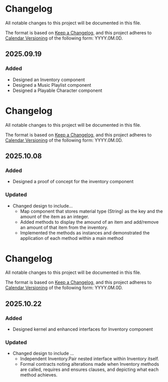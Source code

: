# Changelog

All notable changes to this project will be documented in this file.

The format is based on [Keep a Changelog](https://keepachangelog.com/en/1.1.0/),
and this project adheres to [Calendar Versioning](https://calver.org/) of
the following form: YYYY.0M.0D.

## 2025.09.19

### Added

- Designed an Inventory component
- Designed a Music Playlist component
- Designed a Playable Character component

# Changelog

All notable changes to this project will be documented in this file.

The format is based on [Keep a Changelog](https://keepachangelog.com/en/1.1.0/),
and this project adheres to [Calendar Versioning](https://calver.org/) of
the following form: YYYY.0M.0D.

## 2025.10.08

### Added

- Designed a proof of concept for the inventory component

### Updated
- Changed design to include...
    - Map component that stores material type (String) as the key and the amount of the item as an integer.
    - Added methods to display the amound of an item and add/remove an amount of that item from the inventory.
    - Implemented the methods as instances and demonstrated the application of each method within a main method

# Changelog

All notable changes to this project will be documented in this file.

The format is based on [Keep a Changelog](https://keepachangelog.com/en/1.1.0/),
and this project adheres to [Calendar Versioning](https://calver.org/) of
the following form: YYYY.0M.0D.

## 2025.10.22

### Added

- Designed kernel and enhanced interfaces for Inventory component

### Updated

- Changed design to include ...
    - Independent Inventory.Pair nested interface within Inventory itself.
    - Formal contracts noting alterations made when Inventory methods are called, requires and ensures clauses, and depicting what each method achieves.